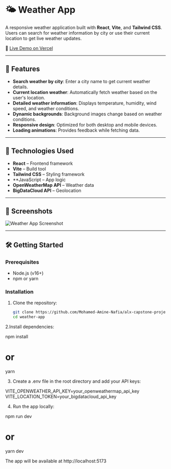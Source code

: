 # 🌤️ Weather App

A responsive weather application built with **React**, **Vite**, and **Tailwind CSS**. Users can search for weather information by city or use their current location to get live weather updates.

🔗 [Live Demo on Vercel](https://alx-capstone-project-weather-app.vercel.app/)

---

## 🚀 Features

- **Search weather by city**: Enter a city name to get current weather details.
- **Current location weather**: Automatically fetch weather based on the user's location.
- **Detailed weather information**: Displays temperature, humidity, wind speed, and weather conditions.
- **Dynamic backgrounds**: Background images change based on weather conditions.
- **Responsive design**: Optimized for both desktop and mobile devices.
- **Loading animations**: Provides feedback while fetching data.

---

## 🧪 Technologies Used

- **React** – Frontend framework
- **Vite** – Build tool
- **Tailwind CSS** – Styling framework
- **JavaScript – App logic
- **OpenWeatherMap API** – Weather data
- **BigDataCloud API** – Geolocation

---

## 📸 Screenshots

![Weather App Screenshot](./src/assets/Screenshot.png)  


---

## 🛠️ Getting Started

### Prerequisites

- Node.js (v16+)
- npm or yarn

### Installation

1. Clone the repository:
   ```bash
   git clone https://github.com/Mohamed-Amine-Nafia/alx-capstone-project-weather-app.git
   cd weather-app

2.Install dependencies:

npm install
# or
yarn

3. Create a .env file in the root directory and add your API keys:

VITE_OPENWEATHER_API_KEY=your_openweathermap_api_key
VITE_LOCATION_TOKEN=your_bigdatacloud_api_key

4. Run the app locally:

npm run dev
# or
yarn dev

The app will be available at http://localhost:5173
   

